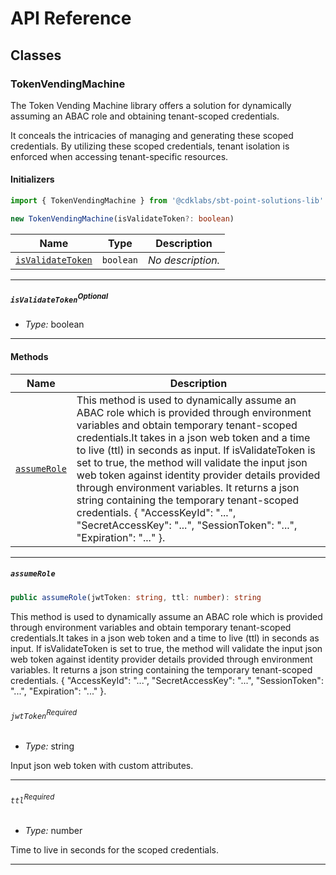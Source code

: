 # API Reference <a name="API Reference" id="api-reference"></a>



## Classes <a name="Classes" id="Classes"></a>

### TokenVendingMachine <a name="TokenVendingMachine" id="@cdklabs/sbt-point-solutions-lib.TokenVendingMachine"></a>

The Token Vending Machine library offers a solution for dynamically assuming an ABAC role and obtaining tenant-scoped credentials.

It conceals the intricacies
of managing and generating these scoped credentials. By utilizing these scoped credentials,
tenant isolation is enforced when accessing tenant-specific resources.

#### Initializers <a name="Initializers" id="@cdklabs/sbt-point-solutions-lib.TokenVendingMachine.Initializer"></a>

```typescript
import { TokenVendingMachine } from '@cdklabs/sbt-point-solutions-lib'

new TokenVendingMachine(isValidateToken?: boolean)
```

| **Name** | **Type** | **Description** |
| --- | --- | --- |
| <code><a href="#@cdklabs/sbt-point-solutions-lib.TokenVendingMachine.Initializer.parameter.isValidateToken">isValidateToken</a></code> | <code>boolean</code> | *No description.* |

---

##### `isValidateToken`<sup>Optional</sup> <a name="isValidateToken" id="@cdklabs/sbt-point-solutions-lib.TokenVendingMachine.Initializer.parameter.isValidateToken"></a>

- *Type:* boolean

---

#### Methods <a name="Methods" id="Methods"></a>

| **Name** | **Description** |
| --- | --- |
| <code><a href="#@cdklabs/sbt-point-solutions-lib.TokenVendingMachine.assumeRole">assumeRole</a></code> | This method is used to dynamically assume an ABAC role which is provided through environment variables and obtain temporary tenant-scoped credentials.It takes in a json web token and a time to live (ttl) in seconds as input. If isValidateToken is set to true, the method will validate the input json web token against identity provider details provided through environment variables. It returns a json string containing the temporary tenant-scoped credentials. {   "AccessKeyId": "...",   "SecretAccessKey": "...",   "SessionToken": "...",   "Expiration": "..." }. |

---

##### `assumeRole` <a name="assumeRole" id="@cdklabs/sbt-point-solutions-lib.TokenVendingMachine.assumeRole"></a>

```typescript
public assumeRole(jwtToken: string, ttl: number): string
```

This method is used to dynamically assume an ABAC role which is provided through environment variables and obtain temporary tenant-scoped credentials.It takes in a json web token and a time to live (ttl) in seconds as input. If isValidateToken is set to true, the method will validate the input json web token against identity provider details provided through environment variables. It returns a json string containing the temporary tenant-scoped credentials. {   "AccessKeyId": "...",   "SecretAccessKey": "...",   "SessionToken": "...",   "Expiration": "..." }.

###### `jwtToken`<sup>Required</sup> <a name="jwtToken" id="@cdklabs/sbt-point-solutions-lib.TokenVendingMachine.assumeRole.parameter.jwtToken"></a>

- *Type:* string

Input json web token with custom attributes.

---

###### `ttl`<sup>Required</sup> <a name="ttl" id="@cdklabs/sbt-point-solutions-lib.TokenVendingMachine.assumeRole.parameter.ttl"></a>

- *Type:* number

Time to live in seconds for the scoped credentials.

---






